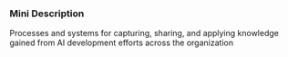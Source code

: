 ### Mini Description

Processes and systems for capturing, sharing, and applying knowledge gained from AI development efforts across the organization

